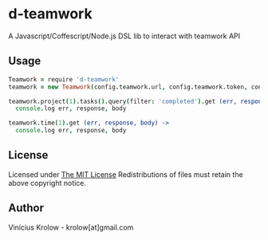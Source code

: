 d-teamwork
========

A Javascript/Coffescript/Node.js DSL lib to interact with teamwork API

## Usage

```coffee
Teamwork = require 'd-teamwork'
teamwork = new Teamwork(config.teamwork.url, config.teamwork.token, config.teamwork.password)

teamwork.project(1).tasks().query(filter: 'completed').get (err, response, body) ->
  console.log err, response, body

teamwork.time(1).get (err, response, body) ->
  console.log err, response, body
```

## License

Licensed under <a href="http://krolow.mit-license.org/">The MIT License</a>
Redistributions of files must retain the above copyright notice.

## Author

Vinícius Krolow - krolow[at]gmail.com
